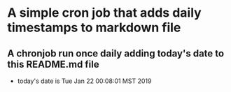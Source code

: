 A simple cron job that adds daily timestamps to markdown file
============================================================
## A chronjob run once daily adding today's date to this README.md file
* today's date is Tue Jan 22 00:08:01 MST 2019
